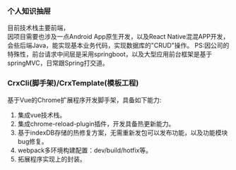
### 个人知识抽屉
目前技术栈主要前端，    
因项目需要也涉及一点Android App原生开发，以及React Native混混APP开发，  
会些后端Java，能实现基本业务代码，实现数据库的"CRUD"操作。 
PS:因公司的特殊性，前台请求中间层是采用springboot，以及大型应用前台框架是基于springMVC，日常跟Spring打交道。

### CrxCli(脚手架)/CrxTemplate(模板工程)
基于Vue的Chrome扩展程序开发脚手架，具备如下能力:   
1. 集成vue技术栈。  
2. 集成chrome-reload-plugin插件，开发具备热更新能力。  
3. 基于indexDB存储的热修复方案，无需重新发包可以发布功能，以及功能模块bug修复。  
4. webpack多环境构建配置：dev/build/hotfix等。  
5. 拓展程序实现上的封装。  
